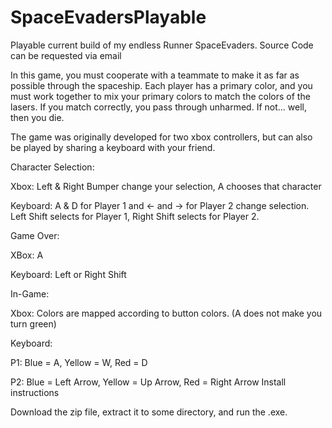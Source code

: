 # SpaceEvadersPlayable
Playable current build of my endless Runner SpaceEvaders.  Source Code can be requested via email

In this game, you must cooperate with a teammate to make it as far as possible through the spaceship. 
Each player has a primary color, and you must work together to mix your primary colors to match 
the colors of the lasers. If you match correctly, you pass through unharmed. If not... well, then you die.


The game was originally developed for two xbox controllers, but can also be played by sharing 
a keyboard with your friend.


Character Selection:

Xbox: Left & Right Bumper change your selection, A chooses that character

Keyboard: A & D for Player 1 and <- and -> for Player 2 change selection. 
Left Shift selects for Player 1, Right Shift selects for Player 2.

Game Over:

XBox: A

Keyboard: Left or Right Shift

In-Game:

Xbox: Colors are mapped according to button colors. (A does not make you turn green)

Keyboard:

P1: Blue = A, Yellow = W, Red = D

P2: Blue = Left Arrow, Yellow = Up Arrow, Red = Right Arrow
Install instructions

Download the zip file, extract it to some directory, and run the .exe.


